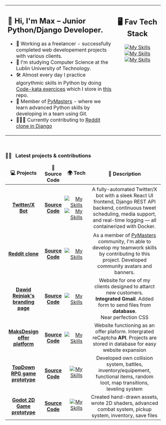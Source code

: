 <table><tr><td valign="top" width="70%" height="360px">

## 👋 Hi, I'm Max – Junior Python/Django Developer.

- 💼 Working as a freelancer - successfully completed web developement projects with various clients.
- 🚀 I'm studying Computer Science at the Lublin University of Technology.
- 🛠️ Almost every day I practice algorythmic skills in Python by doing [Code-kata exercices](https://www.codewars.com/) which I store in [this](https://github.com/maksmondeo/code-kata) repo. 
- 🌟 Member of [PyMasters](https://pymasters.pl/) - where we learn advanced Python skills by developing in a team using Git.
- 👷🏻‍♂️ Currently contributing to [Reddit clone in Django](https://github.com/pymasterspl/reddit)
  
 </td><td valign="top" width="30%" align="center">

## 🖥️ Fav Tech Stack
[![My Skills](https://skillicons.dev/icons?i=py,django,git)](https://skillicons.dev)
[![My Skills](https://skillicons.dev/icons?i=js,godot,linux)](https://skillicons.dev)
[![My Skills](https://skillicons.dev/icons?i=ps,html,css)](https://skillicons.dev)
</tr></tr>
</table>
<br>

### 🧑‍🚀 &nbsp; Latest projects & contributions

  <table>
   <thead align="center">
      <tr border: none;>
         <td><b>💻 Projects</b></td>
         <td><b>🌟 Source Code</b></td>
         <td><b>🌍 Tech</b></td>
         <td><b>📜 Description</b></td>
      </tr>
   </thead>
   <tbody align="center">
        <tr>
         <td><a href="https://github.com/maksmondeo/Twitter-bot/"><b>Twitter/X Bot</b></a></td>
         <td><a href="https://github.com/maksmondeo/Twitter-bot/"><b>Source Code</b></a></td>
         <td style="padding: 20px 0 20px 0;">

[![My Skills](https://skillicons.dev/icons?i=django,react)](https://skillicons.dev)
[![My Skills](https://skillicons.dev/icons?i=tailwind,docker)](https://skillicons.dev)
         </td>
         <td>
            A fully-automated Twitter/X bot with a sleek React UI frontend, Django REST API backend, continuous tweet scheduling, media support, and real-time logging — all containerized with Docker.
         </td>
      </tr>
     <tr>
         <td><a href="https://github.com/pymasterspl/reddit/"><b>Reddit clone</b></a></td>
         <td><a href="https://github.com/pymasterspl/reddit/"><b>Source Code</b></a></td>
         <td style="padding: 0;">

[![My Skills](https://skillicons.dev/icons?i=django,git)](https://skillicons.dev)
         </td>
         <td>As a member of [PyMasters](https://pymasters.pl/) community, I'm able to develop my teamwork skills by contributing to this project. Developed community avatars and banners.</td>
      </tr>
        <tr>
         <td><a href="https://dawidrejniak.pl"><b>Dawid Rejniak's branding page</b></a></td>
         <td><a href="https://github.com/maksmondeo/dawidrejniak.pl"><b>Source Code</b></a></td>
         <td style="padding: 0;">

[![My Skills](https://skillicons.dev/icons?i=django,css)](https://skillicons.dev)
         </td>
         <td>Website for one of my clients designed to attarct new customers. <br>**Integrated Gmail**. Added form to send files from **database**. <br>Near perfection CSS </td>
      </tr>
              <tr>
         <td><a href="https://maksdesign.pl"><b>MaksDesign <br>offer platform</b></a></td>
         <td><a href="https://github.com/maksmondeo/maksdesign.pl"><b>Source Code</b></a></td>
         <td style="padding: 0;">

[![My Skills](https://skillicons.dev/icons?i=django,css)](https://skillicons.dev)
         </td>
         <td>Website functioning as an offer plaform. Intergrated reCaptcha **API**. Projects are stored in database for easy website expansion</td>
      </tr>
      </tr>
              <tr>
         <td><a href="https://maksmondeo.github.io/JavaScript-RPG-TopDown-game-prototype/"><b>TopDown RPG game prototype</b></a></td>
         <td><a href="https://github.com/maksmondeo/JavaScript-RPG-TopDown-game-prototype"><b>Source Code</b></a></td>
         <td style="padding: 0 17px 10px 17px;">

[![My Skills](https://skillicons.dev/icons?i=js)](https://skillicons.dev)
         </td>
         <td>Developed own collision system, battles, inventory/equipement, functional items, random loot, map transitions, leveling system</td>
      </tr>
      </tr>
              <tr>
         <td><a href="https://github.com/maksmondeo/Godot-TopDown-RPG-game-prototype"><b>Godot 2D Game prototype</b></a></td>
         <td><a href="https://github.com/maksmondeo/Godot-TopDown-RPG-game-prototype"><b>Source Code</b></a></td>
         <td style="padding: 0 17px 10px 17px;">

[![My Skills](https://skillicons.dev/icons?i=godot)](https://skillicons.dev)
         </td>
         <td>Created hand-drawn assets, wrote 2D shaders, advanced combat system, pickup system, inventory, save files</td>
      </tr>
   </tbody>
</table>
  <br />

<!--
Junior Python Developer | Django REST Framework | React | Git | CI/CD | Docker | REST APIs | Freelance Developer | Linux | PostgreSQL | Web Developer | Full-stack Developer | API integration
-->
